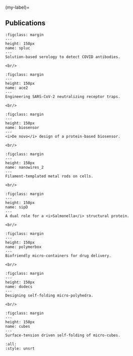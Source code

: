 <!-- #region -->
(my-label)=
## Publications


```{figure} ref_figures/spluc.jpg
:figclass: margin
---
height: 150px
name: spluc
---
Solution-based serology to detect COVID antibodies.
```

```{margin}
<br/>
```

```{figure} ref_figures/ace2.jpg
:figclass: margin
---
height: 150px
name: ace2
---
Engineering SARS-CoV-2 neutralizing receptor traps.
```

```{margin}
<br/>
```

```{figure} ref_figures/biosensor.png
:figclass: margin
---
height: 150px
name: biosensor
---
<i>De novo</i> design of a protein-based biosensor.
```

```{margin}
<br/>
```

```{figure} ref_figures/nanowires_2.png
:figclass: margin
---
height: 150px
name: nanowires_2
---
Filament-templated metal rods on cells.
```

```{margin}
<br/>
```

```{figure} ref_figures/sipD.jpg
:figclass: margin
---
height: 150px
name: sipD
---
A dual role for a <i>Salmonella</i> structural protein.
```

```{margin}
<br/>
```

```{figure} ref_figures/polymerbox.jpg
:figclass: margin
---
height: 150px
name: polymerbox
---
Biofriendly micro-containers for drug delivery.
```

```{margin}
<br/>
```

```{figure} ref_figures/dodecs.jpg
:figclass: margin
---
height: 150px
name: dodecs
---
Designing self-folding micro-polyhedra.
```

```{margin}
<br/>
```

```{figure} ref_figures/cubes.png
:figclass: margin
---
height: 150px
name: cubes
---
Surface-tension driven self-folding of micro-cubes.
```

```{bibliography}
:all:
:style: unsrt
```



<!-- #endregion -->
